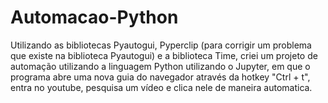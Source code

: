 # Automacao-Python

Utilizando as bibliotecas Pyautogui, Pyperclip (para corrigir um problema que existe na biblioteca Pyautogui) e a biblioteca Time, criei um projeto de automação utilizando a linguagem Python utilizando o Jupyter, em que o programa abre uma nova guia do navegador através da hotkey "Ctrl + t", entra no youtube, pesquisa um vídeo e clica nele de maneira automatica.
